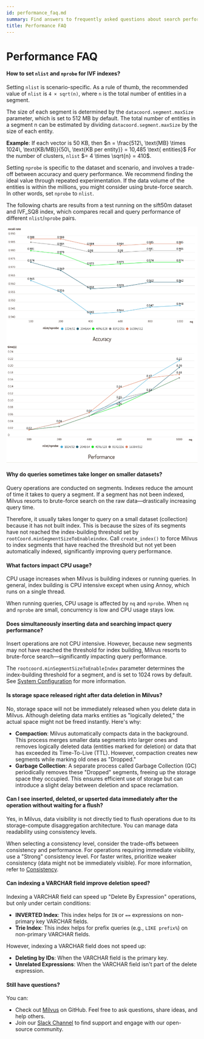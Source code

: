 ```yaml
---
id: performance_faq.md
summary: Find answers to frequently asked questions about search performance, performance enhancements, and other performance related issues.
title: Performance FAQ
---
```


# Performance FAQ


#### How to set `nlist` and `nprobe` for IVF indexes?

Setting `nlist` is scenario-specific. As a rule of thumb, the recommended value of `nlist` is `4 × sqrt(n)`, where `n` is the total number of entities in a segment.

The size of each segment is determined by the `datacoord.segment.maxSize` parameter, which is set to 512 MB by default. The total number of entities in a segment n can be estimated by dividing `datacoord.segment.maxSize` by the size of each entity.

**Example**: If each vector is 50 KB, then $n = \frac{512\, \text{MB} \times 1024\, \text{KB/MB}}{50\, \text{KB per entity}} = 10,485 \text{ entities}$
For the number of clusters, `nlist` $= 4 \times \sqrt{n} = 410$.

Setting `nprobe` is specific to the dataset and scenario, and involves a trade-off between accuracy and query performance. We recommend finding the ideal value through repeated experimentation.
If the data volume of the entities is within the millions, you might consider using brute-force search. In other words, set `nprobe` to `nlist`.

The following charts are results from a test running on the sift50m dataset and IVF_SQ8 index, which compares recall and query performance of different `nlist`/`nprobe` pairs.

![Accuracy test](../../../assets/accuracy_nlist_nprobe.png "Accuracy test.")
![Performance test](../../../assets/performance_nlist_nprobe.png "Performance test.")

#### Why do queries sometimes take longer on smaller datasets?

Query operations are conducted on segments. Indexes reduce the amount of time it takes to query a segment. If a segment has not been indexed, Milvus resorts to brute-force search on the raw data—drastically increasing query time.

Therefore, it usually takes longer to query on a small dataset (collection) because it has not built index. This is because the sizes of its segments have not reached the index-building threshold set by `rootCoord.minSegmentSizeToEnableindex`. Call `create_index()` to force Milvus to index segments that have reached the threshold but not yet been automatically indexed, significantly improving query performance.


#### What factors impact CPU usage?

CPU usage increases when Milvus is building indexes or running queries. In general, index building is CPU intensive except when using Annoy, which runs on a single thread.

When running queries, CPU usage is affected by `nq` and `nprobe`. When `nq` and `nprobe` are small, concurrency is low and CPU usage stays low.

#### Does simultaneously inserting data and searching impact query performance?

Insert operations are not CPU intensive. However, because new segments may not have reached the threshold for index building, Milvus resorts to brute-force search—significantly impacting query performance.

The `rootcoord.minSegmentSizeToEnableIndex` parameter determines the index-building threshold for a segment, and is set to 1024 rows by default. See [System Configuration](system_configuration.md) for more information.

#### Is storage space released right after data deletion in Milvus?

No, storage space will not be immediately released when you delete data in Milvus. Although deleting data marks entities as "logically deleted," the actual space might not be freed instantly. Here's why:

- **Compaction**: Milvus automatically compacts data in the background. This process merges smaller data segments into larger ones and removes logically deleted data (entities marked for deletion) or data that has exceeded its Time-To-Live (TTL). However, compaction creates new segments while marking old ones as "Dropped."
- **Garbage Collection**: A separate process called Garbage Collection (GC) periodically removes these "Dropped" segments, freeing up the storage space they occupied. This ensures efficient use of storage but can introduce a slight delay between deletion and space reclamation.

#### Can I see inserted, deleted, or upserted data immediately after the operation without waiting for a flush?

Yes, in Milvus, data visibility is not directly tied to flush operations due to its storage-compute disaggregation architecture. You can manage data readability using consistency levels.

When selecting a consistency level, consider the trade-offs between consistency and performance. For operations requiring immediate visibility, use a "Strong" consistency level. For faster writes, prioritize weaker consistency (data might not be immediately visible). For more information, refer to [Consistency](consistency.md).

#### Can indexing a VARCHAR field improve deletion speed?

Indexing a VARCHAR field can speed up "Delete By Expression" operations, but only under certain conditions:

- **INVERTED Index**: This index helps for `IN` or `==` expressions on non-primary key VARCHAR fields.
- **Trie Index**: This index helps for prefix queries (e.g., `LIKE prefix%`) on non-primary VARCHAR fields.

However, indexing a VARCHAR field does not speed up:

- **Deleting by IDs**: When the VARCHAR field is the primary key.
- **Unrelated Expressions**: When the VARCHAR field isn't part of the delete expression.

#### Still have questions?

You can:

- Check out [Milvus](https://github.com/milvus-io/milvus/issues) on GitHub. Feel free to ask questions, share ideas, and help others.
- Join our [Slack Channel](https://join.slack.com/t/milvusio/shared_invite/enQtNzY1OTQ0NDI3NjMzLWNmYmM1NmNjOTQ5MGI5NDhhYmRhMGU5M2NhNzhhMDMzY2MzNDdlYjM5ODQ5MmE3ODFlYzU3YjJkNmVlNDQ2ZTk) to find support and engage with our open-source community.
